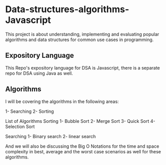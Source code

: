 # Data-structures-algorithms-Javascript

This project is about understanding, implementing and evaluating popular algorithms and data structures for common use cases in programming.

## Expository Language
This Repo's expository language for DSA is Javascript, there is a separate repo for DSA using Java as well.

## Algorithms
I will be covering the algorithms in the following areas:

1- Searching 2- Sorting

List of Algorithms
Sorting
1- Bubble Sort 2- Merge Sort 3- Quick Sort 4- Selection Sort

Searching
1- Binary search 2- linear search

And we will also be discussing the Big O Notations for the time and space complexity in best, average and the worst case scenarios as well for these algorithms.
